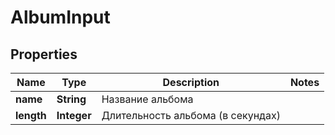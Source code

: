 

# AlbumInput


## Properties

| Name | Type | Description | Notes |
|------------ | ------------- | ------------- | -------------|
|**name** | **String** | Название альбома |  |
|**length** | **Integer** | Длительность альбома (в секундах) |  |




